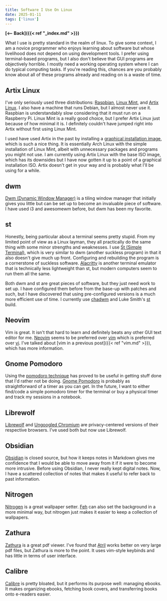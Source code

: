 ```yaml
---
title: Software I Use On Linux 
date: 2025-01-11
tags: ['linux']
---
```


**[<-- Back]({{< ref "_index.md" >}})**

What I use is pretty standard in the realm of linux. To give some context, I am a novice programmer who enjoys learning about software but whose livelihood does not depend on using development tools. I prefer using terminal-based programs, but I also don't believe that GUI programs are objectively horrible. I mostly need a working operating system where I can do typical computing tasks. If you're reading this, chances are you probably know about all of these programs already and reading on is a waste of time.

## Artix Linux
I've only seriously used three distributions: [Raspbian](https://www.raspberrypi.com/software/), [Linux Mint](https://www.linuxmint.com/), and [Artix Linux](https://artixlinux.org/). I also have a machine that runs Debian, but I almost never use it. Raspbian is understandably slow considering that it must run on a Raspberry Pi. Linux Mint is a really good choice, but I prefer Artix Linux just because of how minimal it is. I definitely couldn't have jumped right into Artix without first using Linux Mint. 

I used have used Artix in the past by installing a [graphical installation image](https://artixlinux.org/download.php), which is such a nice thing. It is essentially Arch Linux with the simple installation of Linux Mint, albeit with unnecessary packages and programs you might not use. I am currently using Artix Linux with the base ISO image, which has its downsides but I have now gotten it up to a point of a graphical installation ISO. Artix doesn't get in your way and is probably what I'll be using for a while.

## dwm
[Dwm (Dynamic Window Manager)](https://dwm.suckless.org/) is a tiling window manager that initially gives you little but can be set up to become an invaluable piece of software. I have used i3 and awesomewm before, but dwm has been my favorite. 

## st
Honestly, being particular about a terminal seems pretty stupid. From my limited point of view as a Linux layman, they all practically do the same thing with some minor strengths and weaknesses. I use [St (Simple Terminal)](https://st.suckless.org/), which is very similar to dwm (another suckless program) in that it also doesn't give much up front. Configuring and rebuilding the program is a cornerstone of suckless software. [Alacritty](https://alacritty.org/) is another terminal emulator that is technically less lightweight than st, but modern computers seem to run them all the same.

Both dwm and st are great pieces of software, but they just need work to set up. I have configured them before from the base-up with patches and such, but I have discovered that using pre-configured versions is a much more efficient use of time. I currently use [chadwm](https://github.com/siduck/chadwm) and Luke Smith's [st](https://github.com/lukesmithxyz/st) build.

## Neovim
Vim is great. It isn't that hard to learn and definitely beats any other GUI text editor for me. [Neovim](https://neovim.io/) seems to be preferred over [vim](https://www.vim.org/) which is preferred over [vi](https://en.wikipedia.org/wiki/Vi_(text_editor)). I've talked about [vim in a previous post]({{< ref "vim.md" >}}), which has more information. 

## Gnome Pomodoro
Using the [pomodoro technique](https://en.wikipedia.org/wiki/Pomodoro_Technique) has proved to be useful in getting stuff done that I'd rather not be doing. [Gnome Pomodoro](https://gnomepomodoro.org/) is probably as straightforward of a timer as you can get. In the future, I want to either find/code a simple pomodoro timer for the terminal or buy a physical timer and track my sessions in a notebook.

## Librewolf
[Librewolf](https://librewolf.net/) and [Ungoogled Chromium](https://github.com/ungoogled-software/ungoogled-chromium) are privacy-centered versions of their respective browsers. I've used both but now use Librewolf.

## Obsidian
[Obsidian](https://obsidian.md/) is closed source, but how it keeps notes in Markdown gives me confidence that I would be able to move away from it if it were to become more intrusive. Before using Obsidian, I never really kept digital notes. Now, I have a scattered collection of notes that makes it useful to refer back to past information.

## Nitrogen
[Nitrogen](https://github.com/l3ib/nitrogen/) is a great wallpaper setter. [Feh](https://feh.finalrewind.org/) can also set the background in a more minimal way, but nitrogen just makes it easier to keep a collection of wallpapers.

## Zathura
[Zathura](https://pwmt.org/projects/zathura/) is a great pdf viewer. I've found that [Atril](https://wiki.mate-desktop.org/mate-desktop/applications/atril/) works better on very large pdf files, but Zathura is more to the point. It uses vim-style keybinds and has little in terms of user interface.

## Calibre
[Calibre](https://calibre-ebook.com/) is pretty bloated, but it performs its purpose well: managing ebooks. It makes organizing ebooks, fetching book covers, and transferring books onto e-readers easier.
